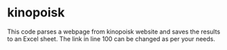 # kinopoisk
This code parses a webpage from kinopoisk website and saves the results to an Excel sheet. 
The link in line 100 can be changed as per your needs. 
